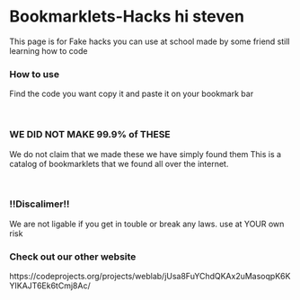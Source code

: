 # Bookmarklets-Hacks hi steven
This page is for Fake hacks you can use at school made by some friend still learning how to code 
<br>
<h3><b>How to use</b></h3>
<p>Find the code you want copy it and paste it on your bookmark bar</p>
<br>
<h3>WE DID NOT MAKE 99.9% of THESE</h3>
<p>We do not claim that we made these we have simply found them This is a catalog of bookmarklets that we found all over the internet.</p>
<br>
<h3>!!Discalimer!!</h3>
<p>We are not ligable if you get in touble or break any laws. use at YOUR own risk
<h3>Check out our other website</h3>
<p>https://codeprojects.org/projects/weblab/jUsa8FuYChdQKAx2uMasoqpK6KYIKAJT6Ek6tCmj8Ac/</p>
